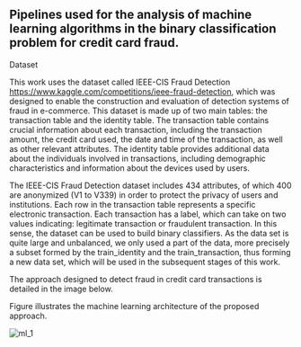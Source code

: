 ## Pipelines used for the analysis of machine learning algorithms in the binary classification problem for credit card fraud.

Dataset

This work uses the dataset called IEEE-CIS Fraud Detection https://www.kaggle.com/competitions/ieee-fraud-detection, which was designed to enable the construction and evaluation of detection systems of fraud in e-commerce. This dataset is made up of two main tables: the transaction table and the identity table. The transaction table contains crucial information about each transaction, including the transaction amount, the credit card used, the date and time of the transaction, as well as other relevant attributes. The identity table provides additional data about the individuals involved in transactions, including demographic characteristics and information about the devices used by users.

The IEEE-CIS Fraud Detection dataset includes 434 attributes, of which 400 are anonymized (V1 to V339) in order to protect the privacy of users and institutions. Each row in the transaction table represents a specific electronic transaction. Each transaction has a label, which can take on two values indicating: legitimate transaction or fraudulent transaction. In this sense, the dataset can be used to build binary classifiers. As the data set is quite large and unbalanced, we only used a part of the data, more precisely a subset formed by the train_identity and the train_transaction, thus forming a new data set, which will be used in the subsequent stages of this work.

The approach designed to detect fraud in credit card transactions is detailed in the image below. 

Figure illustrates the machine learning architecture of the proposed approach.

![ml_1](https://github.com/robsonsants/Credit_Card_Fraud-Detection_Pipeline/assets/32533017/5fd8863a-c86d-4918-9be8-4e3dc9c8221d)
